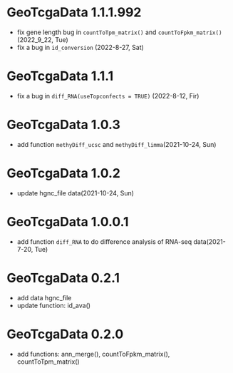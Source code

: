# GeoTcgaData 1.1.1.992

+ fix gene length bug in `countToTpm_matrix()` and `countToFpkm_matrix()`(2022_9_22, Tue)
+ fix a bug in `id_conversion` (2022-8-27, Sat)

# GeoTcgaData 1.1.1

+ fix a bug in `diff_RNA(useTopconfects = TRUE)` (2022-8-12, Fir)

# GeoTcgaData 1.0.3

+ add function `methyDiff_ucsc` and `methyDiff_limma`(2021-10-24, Sun)


# GeoTcgaData 1.0.2

+ update hgnc_file data(2021-10-24, Sun)

# GeoTcgaData 1.0.0.1

+ add function `diff_RNA` to do difference analysis of RNA-seq data(2021-7-20, Tue)


# GeoTcgaData 0.2.1
+ add data hgnc_file
+ update function: id_ava()

# GeoTcgaData 0.2.0
+ add functions: ann_merge(), countToFpkm_matrix(), countToTpm_matrix()

